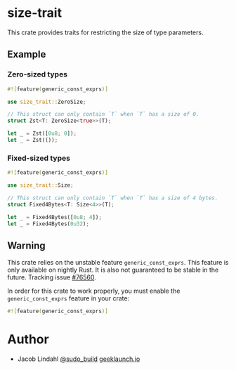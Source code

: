 # size-trait

This crate provides traits for restricting the size of type parameters.

## Example

### Zero-sized types

```rust
#![feature(generic_const_exprs)]

use size_trait::ZeroSize;

// This struct can only contain `T` when `T` has a size of 0.
struct Zst<T: ZeroSize<true>>(T);

let _ = Zst([0u8; 0]);
let _ = Zst(());
```

### Fixed-sized types

```rust
#![feature(generic_const_exprs)]

use size_trait::Size;

// This struct can only contain `T` when `T` has a size of 4 bytes.
struct Fixed4Bytes<T: Size<4>>(T);

let _ = Fixed4Bytes([0u8; 4]);
let _ = Fixed4Bytes(0u32);
```

## Warning

This crate relies on the unstable feature `generic_const_exprs`. This feature is only available on nightly Rust. It is also not guaranteed to be stable in the future. Tracking issue [#76560](https://github.com/rust-lang/rust/issues/76560).

In order for this crate to work properly, you must enable the `generic_const_exprs` feature in your crate:

```rust
#![feature(generic_const_exprs)]
```

# Author

- Jacob Lindahl [@sudo_build](https://twitter.com/sudo_build) [geeklaunch.io](https://geeklaunch.io)
